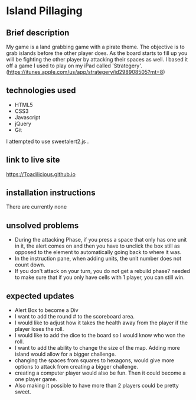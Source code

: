 # Island Pillaging
## Brief description
My game is a land grabbing game with a pirate theme.  The objective is to grab islands before the other player does.  As the board starts to fill up you will be fighting the other player by attacking their spaces as well.  I based it off a game I used to play on my iPad called 'Strategery'. (https://itunes.apple.com/us/app/strategery/id298908505?mt=8)
## technologies used
- HTML5
- CSS3
- Javascript
- jQuery
- Git

I attempted to use sweetalert2.js .

## link to live site
https://Toadilicious.github.io
## installation instructions
There are currently none

## unsolved problems
- During the attacking Phase, if you press a space that only has one unit in it, the alert comes on and then you have to unclick the box still as opposed to the element to automatically going back to where it was.
- In the instruction pane, when adding units, the unit number does not count down.
- If you don't attack on your turn, you do not get a rebuild phase? needed to make sure that if you only have cells with 1 player, you can still win.


## expected updates
- Alert Box to become a Div
- I want to add the round # to the scoreboard area.
- I would like to adjust how it takes the health away from the player if the player loses the roll.
- I would like to add the dice to the board so I would know who won the roll.
- I want to add the ability to change the size of the map.  Adding more island would allow for a bigger challenge.
- changing the spaces from squares to hexagons, would give more options to attack from creating a bigger challenge.
- creating a computer player would also be fun.  Then it could become a one player game.
- Also making it possible to have more than 2 players could be pretty sweet.
